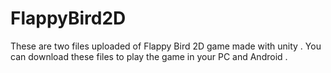 # FlappyBird2D
These are two files uploaded of Flappy Bird 2D game made with unity . You can download these files to play the game in your PC and Android . 
